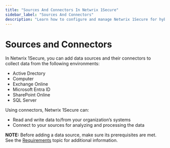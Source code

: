 ```yaml
---
title: "Sources And Connectors In Netwrix 1Secure"
sidebar_label: "Sources And Connectors"
description: "Learn how to configure and manage Netwrix 1Secure for hybrid security. This guide covers setup, monitoring, and analytics to help secure cloud and on prem data"
---
```


# Sources and Connectors

In Netwrix 1Secure, you can add data sources and their connectors to collect data from the following
environments:

- Active Drectory
- Computer
- Exchange Online
- Microsoft Entra ID
- SharePoint Online
- SQL Server

Using connectors, Netwrix 1Secure can:

- Read and write data to/from your organization’s systems
- Connect to your sources for analyzing and processing the data

**NOTE:** Before adding a data source, make sure its prerequisites are met. See the
[Requirements](/docs/1secure/getting-started/requirements.md#prerequisites-for-data-sources) topic for
additional information.
